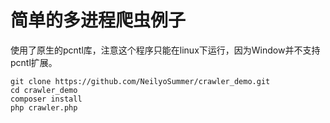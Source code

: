# 简单的多进程爬虫例子

使用了原生的pcntl库，注意这个程序只能在linux下运行，因为Window并不支持pcntl扩展。

    git clone https://github.com/NeilyoSummer/crawler_demo.git
    cd crawler_demo
    composer install
    php crawler.php
